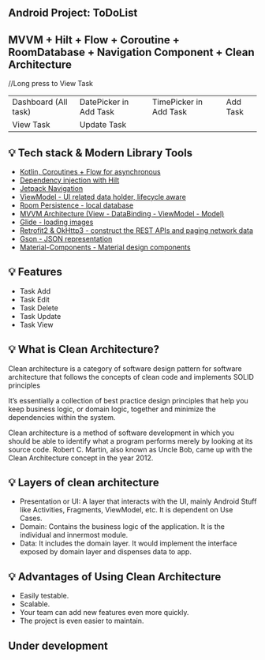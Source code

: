 ## Android Project: ToDoList

## MVVM + Hilt + Flow + Coroutine + RoomDatabase + Navigation Component + Clean Architecture


<table>
  <tbody><tr>
    <td>Dashboard (All task) </td>
     <td>DatePicker in Add Task</td>
     <td>TimePicker in Add Task</td>
     <td>Add Task</td>
  </tr>
    <tr>
    <td>View Task</td>//Long press to View Task
     <td>Update Task</td>
  </tr>
  </tbody></table>

## 💡 Tech stack & Modern Library Tools

<ul dir="auto">
<li><a href="https://developer.android.com/kotlin/coroutines" rel="nofollow">Kotlin, Coroutines + Flow for asynchronous</a></li>
<li><a href="https://developer.android.com/training/dependency-injection/hilt-android" rel="nofollow">Dependency injection with Hilt</a></li>
<li><a href="https://developer.android.com/guide/navigation/" rel="nofollow">Jetpack Navigation</a></li>
<li><a href="https://developer.android.com/topic/libraries/architecture/viewmodel" rel="nofollow">ViewModel - UI related data holder, lifecycle aware</a></li>
<li><a href="https://developer.android.com/training/data-storage/room" rel="nofollow">Room Persistence - local database</a></li>
<li><a href="https://developer.android.com/topic/libraries/view-binding" rel="nofollow">MVVM Architecture (View - DataBinding - ViewModel - Model)</a></li>
<li><a href="https://github.com/bumptech/glide">Glide - loading images</a></li>
<li><a href="https://square.github.io/retrofit/" rel="nofollow">Retrofit2 &amp; OkHttp3 - construct the REST APIs and paging network data</a></li>
<li><a href="https://github.com/google/gson">Gson - JSON representation</a></li>
<li><a href="https://material.io/design" rel="nofollow">Material-Components - Material design components</a></li>
</ul>

## 💡 Features

- Task Add
- Task Edit
- Task Delete
- Task Update
- Task View

## 💡 What is Clean Architecture?

Clean architecture is a category of software design pattern for software architecture that follows
the concepts of clean code and implements SOLID principles

It’s essentially a collection of best practice design principles that help you keep business logic,
or domain logic, together and minimize the dependencies within the system.

Clean architecture is a method of software development in which you should be able to identify what
a program performs merely by looking at its source code. Robert C. Martin, also known as Uncle Bob,
came up with the Clean Architecture concept in the year 2012.

## 💡 Layers of clean architecture

<ul>
  <li>
    Presentation or UI: A layer that interacts with the UI, mainly Android Stuff like Activities, Fragments, ViewModel, etc. It is dependent on Use Cases.
  </li>
   <li>
Domain: Contains the business logic of the application. It is the individual and innermost module.
  </li>
   <li>
Data: It includes the domain layer. It would implement the interface exposed by domain layer and dispenses data to app.
  </li>
  </ul>

## 💡 Advantages of Using Clean Architecture

<ul>
  <li>
Easily testable.
  </li>
   <li>
Scalable.
  </li>
   <li>
Your team can add new features even more quickly.
  </li>
  <li>
    The project is even easier to maintain.
  </li>
  </ul>

## Under development

  
